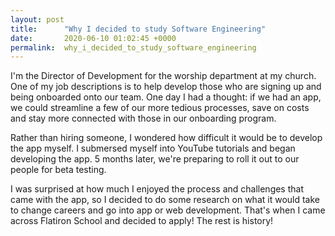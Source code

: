 ```yaml
---
layout: post
title:      "Why I decided to study Software Engineering"
date:       2020-06-10 01:02:45 +0000
permalink:  why_i_decided_to_study_software_engineering
---
```



I'm the Director of Development for the worship department at my church. One of my job descriptions is to help develop those who are signing up and being onboarded onto our team. One day I had a thought: if we had an app, we could streamline a few of our more tedious processes, save on costs and stay more connected with those in our onboarding program.

Rather than hiring someone, I wondered how difficult it would be to develop the app myself. I submersed myself into YouTube tutorials and began developing the app. 5 months later, we're preparing to roll it out to our people for beta testing.

I was surprised at how much I enjoyed the process and challenges that came with the app, so I decided to do some research on what it would take to change careers and go into app or web development. That's when I came across Flatiron School and decided to apply! The rest is history!

